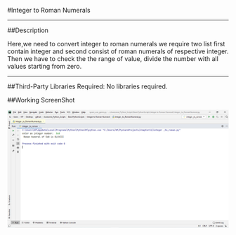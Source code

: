 #Integer to Roman Numerals

***

##Description

Here,we need to convert integer to roman numerals we require two list first contain integer and second consist of roman numerals of respective integer.
Then we have to check the the range of value, divide the number with all values starting from zero.

***

##Third-Party Libraries Required:
No libraries required.

##Working ScreenShot


![](Images/output.png)